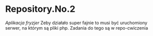# Repository.No.2

*Aplikacja fryzjer*
Zeby działało super fajnie to musi być uruchomiony serwer, na którym są pliki php.
Zadania do tego są w repo-cwiczenia
